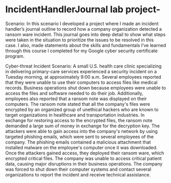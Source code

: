 # IncidentHandlerJournal lab project-

Scenario:
In this scenario I developed a project where I made an incident handler’s journal outline to record how a company organization detected a ransom ware incident. This journal goes into deep detail to show what steps were taken in the situation to prioritize the issues to be resolved in this case. I also, made statements about the skills and fundamentals I’ve learned through this course I completed for my Google cyber security certificate program.

Cyber-threat Incident Scenario:
A small U.S. health care clinic specializing in delivering primary-care services experienced a security incident on a Tuesday morning, at approximately 9:00 a.m. Several employees reported that they were unable to use their computers to access files like medical records. Business operations shut down because employees were unable to access the files and software needed to do their job.
Additionally, employees also reported that a ransom note was displayed on their computers. The ransom note stated that all the company's files were encrypted by an organized group of unethical hackers who are known to target organizations in healthcare and transportation industries. In exchange for restoring access to the encrypted files, the ransom note demanded a large sum of money in exchange for the decryption key. 
The attackers were able to gain access into the company's network by using targeted phishing emails, which were sent to several employees of the company. The phishing emails contained a malicious attachment that installed malware on the employee's computer once it was downloaded. Once the attackers gained access, they deployed their ransom ware, which encrypted critical files. The company was unable to access critical patient data, causing major disruptions in their business operations. The company was forced to shut down their computer systems and contact several organizations to report the incident and receive technical assistance.
